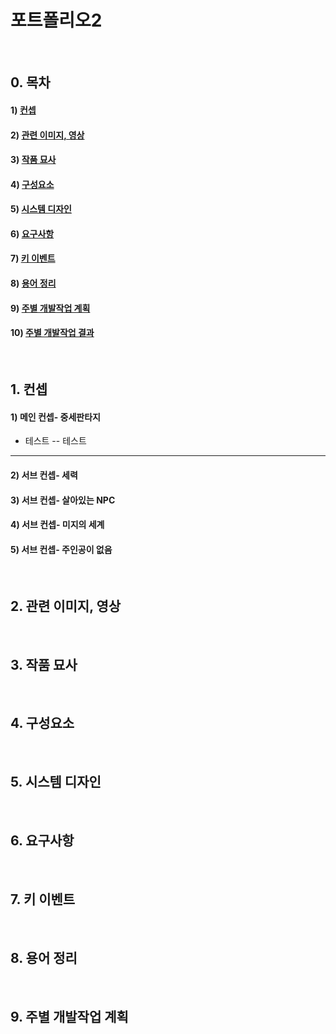 # 포트폴리오2
&nbsp;
## 0. 목차
#### 1) [컨셉](#1)
#### 2) [관련 이미지, 영상](#2)
#### 3) [작품 묘사](#3)
#### 4) [구성요소](#4)
#### 5) [시스템 디자인](#5)
#### 6) [요구사항](#6)
#### 7) [키 이벤트](#7)
#### 8) [용어 정리](#8)
#### 9) [주별 개발작업 계획](#9)
#### 10) [주별 개발작업 결과](Results/index.md)
&nbsp;
## 1. 컨셉<a name='1'></a>
#### 1) 메인 컨셉- 중세판타지
- 테스트
-- 테스트
--- 
#### 2) 서브 컨셉- 세력
#### 3) 서브 컨셉- 살아있는 NPC
#### 4) 서브 컨셉- 미지의 세계
#### 5) 서브 컨셉- 주인공이 없음
&nbsp;
## 2. 관련 이미지, 영상<a name='2'></a>
&nbsp;
## 3. 작품 묘사<a name='3'></a>
&nbsp;
## 4. 구성요소<a name='4'></a>
&nbsp;
## 5. 시스템 디자인<a name='5'></a>
&nbsp;
## 6. 요구사항<a name='6'></a>
&nbsp;
## 7. 키 이벤트<a name='7'></a>
&nbsp;
## 8. 용어 정리<a name='8'></a>
&nbsp;
## 9. 주별 개발작업 계획<a name='9'></a>
&nbsp;
